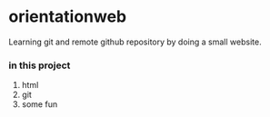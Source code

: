 # orientationweb
Learning git and remote github repository by doing a small website.

### in this project
1. html
2. git
1. some fun
